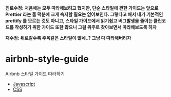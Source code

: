 **진로수정: 처음에는 모두 따라해보려고 했지만, 단순 스타일에 관한 가이드는 앞으로 Prettier 라는 툴 덕분에 크게 숙지할 필요는 없어보인다. 그렇다고 해서 내가 기본적인 prettify 를 모르는 것도 아니고, 스타일 가이드에서 읽기쉽고 버그발생을 줄이는 클린코드를 작성하기 위한 가이드 또한 많으니 그걸 위주로 찾아보면서 따라해보도록 하자**

**재수정: 뒤로갈수록 주옥같은 스타일이 많네..? 그냥 다 따라해버리자**

# airbnb-style-guide

Airbnb 스타일 가이드 따라하기

- [Javascript](https://github.com/LimEunSeop/airbnb-style-guide/tree/main/airbnb-javascript-style-guide)
- [CSS](https://github.com/LimEunSeop/airbnb-style-guide/tree/main/airbnb-css-style-guide)
